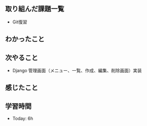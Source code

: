 ## 取り組んだ課題一覧
- Git復習

## わかったこと

## 次やること
- Django 管理画面（メニュー、一覧、作成、編集、削除画面）実装
## 感じたこと

## 学習時間
- Today: 6h